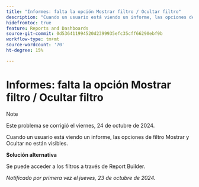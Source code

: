 ```yaml
---
title: "Informes: falta la opción Mostrar filtro / Ocultar filtro"
description: "Cuando un usuario está viendo un informe, las opciones de filtro Mostrar y Ocultar no están visibles."
hidefromtoc: true
feature: Reports and Dashboards
source-git-commit: 0d536411994520d2399935efc35cff66290ebf9b
workflow-type: tm+mt
source-wordcount: '70'
ht-degree: 15%

---
```



# Informes: falta la opción Mostrar filtro / Ocultar filtro

>[!NOTE]
>
>Este problema se corrigió el viernes, 24 de octubre de 2024.

Cuando un usuario está viendo un informe, las opciones de filtro Mostrar y Ocultar no están visibles.

**Solución alternativa**

Se puede acceder a los filtros a través de Report Builder.

_Notificado por primera vez el jueves, 23 de octubre de 2024._
